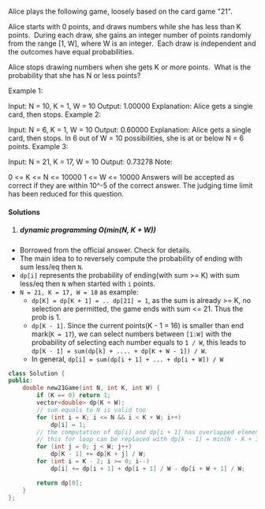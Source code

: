 Alice plays the following game, loosely based on the card game "21".

Alice starts with 0 points, and draws numbers while she has less than K points.  During each draw, she gains an integer number of points randomly from the range [1, W], where W is an integer.  Each draw is independent and the outcomes have equal probabilities.

Alice stops drawing numbers when she gets K or more points.  What is the probability that she has N or less points?

Example 1:

Input: N = 10, K = 1, W = 10
Output: 1.00000
Explanation:  Alice gets a single card, then stops.
Example 2:

Input: N = 6, K = 1, W = 10
Output: 0.60000
Explanation:  Alice gets a single card, then stops.
In 6 out of W = 10 possibilities, she is at or below N = 6 points.
Example 3:

Input: N = 21, K = 17, W = 10
Output: 0.73278
Note:

0 <= K <= N <= 10000
1 <= W <= 10000
Answers will be accepted as correct if they are within 10^-5 of the correct answer.
The judging time limit has been reduced for this question.

#### Solutions

1. ##### dynamic programming O(min(N, K + W))

- Borrowed from the official answer. Check for details.
- The main idea to to reversely compute the probability of ending with sum less/eq then `N`.
- `dp[i]` represents the probability of ending(with sum >= K) with sum less/eq then `N` when started with `i` points.
- `N = 21, K = 17, W = 10` as example:
    - `dp[K] = dp[K + 1] = .. dp[21] = 1`, as the sum is already >= K, no selection are permitted, the game ends with sum <= 21. Thus the prob is 1.
    - `dp[K - 1]`. Since the current points(K - 1 = 16) is smaller than end mark(`K = 17`), we can select numbers between `[1:W]` with the probability of selecting each number equals to `1 / W`, this leads to `dp[K - 1] = sum(dp[k] + .... + dp[K + W - 1]) / W`.
    - In general, `dp[i] = sum(dp[i + 1] + ... + dp[i + W]) / W`

```cpp
class Solution {
public:
    double new21Game(int N, int K, int W) {
        if (K == 0) return 1;
        vector<double> dp(K + W);
        // sum equals to N is valid too
        for (int i = K; i <= N && i < K + W; i++)
            dp[i] = 1;
        // the computation of dp[i] and dp[i + 1] has overlapped elements and they differs only in the first/last element.
        // this for loop can be replaced with dp[k - 1] = min(N - K + 1, N) / W;
        for (int j = 0; j < W; j++)
            dp[K - 1] += dp[K + j] / W;
        for (int i = K - 2; i >= 0; i--)
            dp[i] += dp[i + 1] + dp[i + 1] / W - dp[i + W + 1] / W;

        return dp[0];
    }
};
```